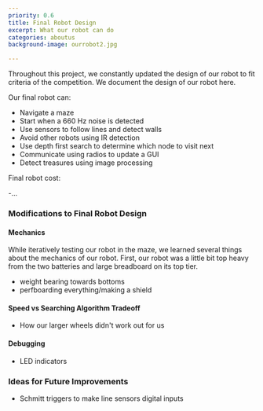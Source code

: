 ```yaml
---
priority: 0.6
title: Final Robot Design
excerpt: What our robot can do
categories: aboutus
background-image: ourrobot2.jpg

---
```


Throughout this project, we constantly updated the design of our robot to fit criteria of the competition. We document the design of our robot here.

Our final robot can:

* Navigate a maze
* Start when a 660 Hz noise is detected
* Use sensors to follow lines and detect walls
* Avoid other robots using IR detection
* Use depth first search to determine which node to visit next
* Communicate using radios to update a GUI 
* Detect treasures using image processing

Final robot cost:

-...

### Modifications to Final Robot Design

#### Mechanics
While iteratively testing our robot in the maze, we learned several things about the mechanics of our robot. First, our robot was a little bit top heavy from the two batteries and large breadboard on its top tier. 
- weight bearing towards bottoms
- perfboarding everything/making a shield

#### Speed vs Searching Algorithm Tradeoff
- How our larger wheels didn't work out for us

#### Debugging
- LED indicators

### Ideas for Future Improvements
- Schmitt triggers to make line sensors digital inputs
